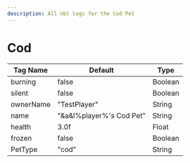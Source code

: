 ```yaml
---
description: All nbt tags for the Cod Pet
---
```



# Cod

| Tag Name     | Default                                                            | Type                                         |
| - | - | - |
| burning | false | Boolean |
| silent | false | Boolean |
| ownerName | "TestPlayer" | String |
| name | "&a&l%player%'s Cod Pet" | String |
| health | 3.0f | Float |
| frozen | false | Boolean |
| PetType | "cod" | String |
